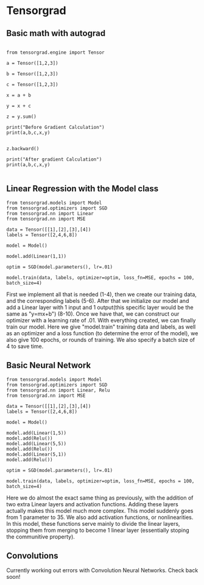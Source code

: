 # Tensorgrad

## Basic math with autograd


``` { .py }

from tensorgrad.engine import Tensor

a = Tensor([1,2,3])

b = Tensor([1,2,3])

c = Tensor([1,2,3])

x = a + b

y = x + c

z = y.sum()

print("Before Gradient Calculation")
print(a,b,c,x,y)


z.backward()

print("After gradient Calculation")
print(a,b,c,x,y)


```


## Linear Regression with the Model class 

``` { .py }
from tensorgrad.models import Model
from tensorgrad.optimizers import SGD
from tensorgrad.nn import Linear
from tensorgrad.nn import MSE

data = Tensor([[1],[2],[3],[4])
labels = Tensor([2,4,6,8])

model = Model()

model.add(Linear(1,1))

optim = SGD(model.parameters(), lr=.01)

model.train(data, labels, optimizer=optim, loss_fn=MSE, epochs = 100, batch_size=4)

```

First we implement all that is needed (1-4), then we create our training data, and the corresponding labels (5-6).
After that we initialize our model and add a Linear layer with 1 input and 1 output(this specific layer would be the same as "y=mx+b") (8-10).
Once we have that, we can construct our optimizer with a learning rate of .01. 
With everything created, we can finally train our model. Here we give "model.train" training data and labels, as well as an optimizer and a loss function (to determine the error of the model), we also give 100 epochs, or rounds of training. We also specify a batch size of 4 to save time.	 


## Basic Neural Network


``` { .py }
from tensorgrad.models import Model
from tensorgrad.optimizers import SGD
from tensorgrad.nn import Linear, Relu
from tensorgrad.nn import MSE

data = Tensor([[1],[2],[3],[4])
labels = Tensor([2,4,6,8])

model = Model()

model.add(Linear(1,5))
model.add(Relu())
model.add(Linear(5,5))
model.add(Relu())
model.add(Linear(5,1))
model.add(Relu())

optim = SGD(model.parameters(), lr=.01)

model.train(data, labels, optimizer=optim, loss_fn=MSE, epochs = 100, batch_size=4)

```
Here we do almost the exact same thing as previously, with the addition of two extra Linear layers and activation functions. Adding these layers actually makes this model much more complex. This model suddenly goes from 1 parameter to 35. We also add activation functions, or nonlinearities. In this model, these functions serve mainly to divide the linear layers, stopping them from merging to become 1 linear layer (essentially stoping the communitive property). 

## Convolutions

Currently working out errors with Convolution Neural Networks. Check back soon!